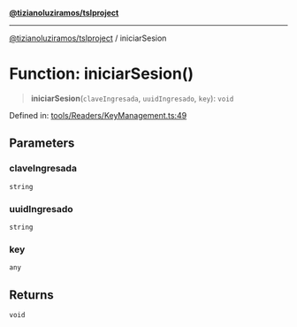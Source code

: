 [**@tizianoluziramos/tslproject**](../README.md)

***

[@tizianoluziramos/tslproject](../globals.md) / iniciarSesion

# Function: iniciarSesion()

> **iniciarSesion**(`claveIngresada`, `uuidIngresado`, `key`): `void`

Defined in: [tools/Readers/KeyManagement.ts:49](https://github.com/tizianoluziramos/TypeScript-Lenguage-Proyect/blob/1a68252d6a31602ecc3346fe4bed87bd01ab43ff/src/tools/Readers/KeyManagement.ts#L49)

## Parameters

### claveIngresada

`string`

### uuidIngresado

`string`

### key

`any`

## Returns

`void`

